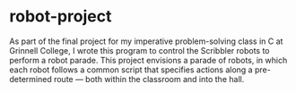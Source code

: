 # robot-project

As part of the final project for my imperative problem-solving class in C at Grinnell College, I wrote this program to control the Scribbler robots to perform a robot parade. This project envisions a parade of robots, in which each robot follows a common script that specifies actions along a pre-determined route — both within the classroom and into the hall.
